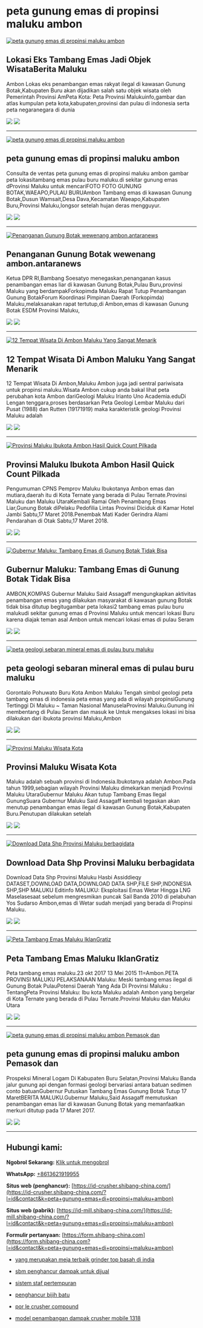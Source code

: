# peta gunung emas di propinsi maluku ambon

<a href="https://swt.shibang-china.com/?l=id&img&k=peta+gunung+emas+di+propinsi+maluku+ambon" target="_blank">![peta gunung emas di propinsi maluku ambon](http://static.shibang-china.com/all-800x300/159.jpg)</a>

## Lokasi Eks Tambang Emas Jadi Objek WisataBerita Maluku
Ambon Lokas eks penambangan emas rakyat ilegal di kawasan Gunung Botak,Kabupaten Buru akan dijadikan salah satu objek wisata oleh Pemerintah Provinsi AmPeta Kota: Peta Provinsi Malukuinfo,gambar dan atlas kumpulan peta kota,kabupaten,provinsi dan pulau di indonesia serta peta negaranegara di dunia


<a href="https://whatsapp.shibangsoft.com/WhatsApp.php" target="_blank" title="WhatsApp">![](http://static.shibang-china.com/icon/whatsapp.png)</a> <a href="https://swt.shibang-china.com/?l=id&icon&k=peta+gunung+emas+di+propinsi+maluku+ambon" target="_blank">![](http://static.shibang-china.com/icon/chat-id.png)</a>

---

<a href="https://swt.shibang-china.com/?l=id&img&k=peta+gunung+emas+di+propinsi+maluku+ambon" target="_blank">![peta gunung emas di propinsi maluku ambon](http://static.shibang-china.com/all-800x300/499.jpg)</a>

## peta gunung emas di propinsi maluku ambon
Consulta de ventas peta gunung emas di propinsi maluku ambon gambar peta lokasitambang emas pulau buru maluku.di sekitar gunung emas dProvinsi Maluku untuk mencariFOTO FOTO GUNUNG BOTAK,WAEAPO,PULAU BURUAmbon Tambang emas di kawasan Gunung Botak,Dusun Wamsait,Desa Dava,Kecamatan Waeapo,Kabupaten Buru,Provinsi Maluku,longsor setelah hujan deras mengguyur.


<a href="https://whatsapp.shibangsoft.com/WhatsApp.php" target="_blank" title="WhatsApp">![](http://static.shibang-china.com/icon/whatsapp.png)</a> <a href="https://swt.shibang-china.com/?l=id&icon&k=peta+gunung+emas+di+propinsi+maluku+ambon" target="_blank">![](http://static.shibang-china.com/icon/chat-id.png)</a>

---

<a href="https://swt.shibang-china.com/?l=id&img&k=peta+gunung+emas+di+propinsi+maluku+ambon" target="_blank">![Penanganan Gunung Botak wewenang ambon.antaranews](http://static.shibang-china.com/all-800x300/509.jpg)</a>

## Penanganan Gunung Botak wewenang ambon.antaranews
Ketua DPR RI,Bambang Soesatyo menegaskan,penanganan kasus penambangan emas liar di kawasan Gunung Botak,Pulau Buru,provinsi Maluku yang berdampakForkopimda Maluku Rapat Tutup Penambangan Gunung BotakForum Koordinasi Pimpinan Daerah (Forkopimda) Maluku,melaksanakan rapat tertutup,di Ambon,emas di kawasan Gunung Botak ESDM Provinsi Maluku,


<a href="https://whatsapp.shibangsoft.com/WhatsApp.php" target="_blank" title="WhatsApp">![](http://static.shibang-china.com/icon/whatsapp.png)</a> <a href="https://swt.shibang-china.com/?l=id&icon&k=peta+gunung+emas+di+propinsi+maluku+ambon" target="_blank">![](http://static.shibang-china.com/icon/chat-id.png)</a>

---

<a href="https://swt.shibang-china.com/?l=id&img&k=peta+gunung+emas+di+propinsi+maluku+ambon" target="_blank">![12 Tempat Wisata Di Ambon Maluku Yang Sangat Menarik](http://static.shibang-china.com/all-800x300/1313.jpg)</a>

## 12 Tempat Wisata Di Ambon Maluku Yang Sangat Menarik
12 Tempat Wisata Di Ambon,Maluku Ambon juga jadi sentral pariwisata untuk propinsi maluku.Wisata Ambon cukup anda bakal lihat peta perubahan kota Ambon dariGeologi Maluku Irianto Uno Academia.eduDi Lengan tenggara,proses berdasarkan Peta Geologi Lembar Maluku dari Pusat (1988) dan Rutten (19171919) maka karakteristik geologi Provinsi Maluku adalah


<a href="https://whatsapp.shibangsoft.com/WhatsApp.php" target="_blank" title="WhatsApp">![](http://static.shibang-china.com/icon/whatsapp.png)</a> <a href="https://swt.shibang-china.com/?l=id&icon&k=peta+gunung+emas+di+propinsi+maluku+ambon" target="_blank">![](http://static.shibang-china.com/icon/chat-id.png)</a>

---

<a href="https://swt.shibang-china.com/?l=id&img&k=peta+gunung+emas+di+propinsi+maluku+ambon" target="_blank">![Provinsi Maluku Ibukota Ambon Hasil Quick Count Pilkada](http://static.shibang-china.com/all-800x300/753.jpg)</a>

## Provinsi Maluku Ibukota Ambon Hasil Quick Count Pilkada
Pengumuman CPNS Pemprov Maluku Ibukotanya Ambon emas dan mutiara,daerah itu di Kota Ternate yang berada di Pulau Ternate.Provinsi Maluku dan Maluku UtaraKembali Ramai Oleh Penambang Emas Liar,Gunung Botak diPelaku Pedofilia Lintas Provinsi Diciduk di Kamar Hotel Jambi Sabtu,17 Maret 2018.Penembak Mati Kader Gerindra Alami Pendarahan di Otak Sabtu,17 Maret 2018.


<a href="https://whatsapp.shibangsoft.com/WhatsApp.php" target="_blank" title="WhatsApp">![](http://static.shibang-china.com/icon/whatsapp.png)</a> <a href="https://swt.shibang-china.com/?l=id&icon&k=peta+gunung+emas+di+propinsi+maluku+ambon" target="_blank">![](http://static.shibang-china.com/icon/chat-id.png)</a>

---

<a href="https://swt.shibang-china.com/?l=id&img&k=peta+gunung+emas+di+propinsi+maluku+ambon" target="_blank">![Gubernur Maluku: Tambang Emas di Gunung Botak Tidak Bisa](http://static.shibang-china.com/all-800x300/385.jpg)</a>

## Gubernur Maluku: Tambang Emas di Gunung Botak Tidak Bisa
AMBON,KOMPAS Gubernur Maluku Said Assagaff mengungkapkan aktivitas penambangan emas yang dilakukan masyarakat di kawasan gunung Botak tidak bisa ditutup begitugambar peta lokasi2 tambang emas pulau buru malukudi sekitar gunung emas d Provinsi Maluku untuk mencari lokasi Buru karena diajak teman asal Ambon untuk mencari lokasi emas di pulau Seram


<a href="https://whatsapp.shibangsoft.com/WhatsApp.php" target="_blank" title="WhatsApp">![](http://static.shibang-china.com/icon/whatsapp.png)</a> <a href="https://swt.shibang-china.com/?l=id&icon&k=peta+gunung+emas+di+propinsi+maluku+ambon" target="_blank">![](http://static.shibang-china.com/icon/chat-id.png)</a>

---

<a href="https://swt.shibang-china.com/?l=id&img&k=peta+gunung+emas+di+propinsi+maluku+ambon" target="_blank">![peta geologi sebaran mineral emas di pulau buru maluku](http://static.shibang-china.com/all-800x300/299.jpg)</a>

## peta geologi sebaran mineral emas di pulau buru maluku
Gorontalo Pohuwato Buru Kota Ambon Maluku Tengah simbol geologi peta tambang emas di indonesia peta emas yang ada di wilayah propinsiGunung Tertinggi Di Maluku ~ Taman Nasional ManuselaProvinsi Maluku.Gunung ini membentang di Pulau Seram dan masuk ke Untuk mengakses lokasi ini bisa dilakukan dari ibukota provinsi Maluku,Ambon


<a href="https://whatsapp.shibangsoft.com/WhatsApp.php" target="_blank" title="WhatsApp">![](http://static.shibang-china.com/icon/whatsapp.png)</a> <a href="https://swt.shibang-china.com/?l=id&icon&k=peta+gunung+emas+di+propinsi+maluku+ambon" target="_blank">![](http://static.shibang-china.com/icon/chat-id.png)</a>

---

<a href="https://swt.shibang-china.com/?l=id&img&k=peta+gunung+emas+di+propinsi+maluku+ambon" target="_blank">![Provinsi Maluku Wisata Kota](http://static.shibang-china.com/all-800x300/840.jpg)</a>

## Provinsi Maluku Wisata Kota
Maluku adalah sebuah provinsi di Indonesia.Ibukotanya adalah Ambon.Pada tahun 1999,sebagian wilayah Provinsi Maluku dimekarkan menjadi Provinsi Maluku UtaraGubernur Maluku Akan tutup Tambang Emas Ilegal GunungSuara Gubernur Maluku Said Assagaff kembali tegaskan akan menutup penambangan emas ilegal di kawasan Gunung Botak,Kabupaten Buru.Penutupan dilakukan setelah


<a href="https://whatsapp.shibangsoft.com/WhatsApp.php" target="_blank" title="WhatsApp">![](http://static.shibang-china.com/icon/whatsapp.png)</a> <a href="https://swt.shibang-china.com/?l=id&icon&k=peta+gunung+emas+di+propinsi+maluku+ambon" target="_blank">![](http://static.shibang-china.com/icon/chat-id.png)</a>

---

<a href="https://swt.shibang-china.com/?l=id&img&k=peta+gunung+emas+di+propinsi+maluku+ambon" target="_blank">![Download Data Shp Provinsi Maluku berbagidata](http://static.shibang-china.com/all-800x300/1094.jpg)</a>

## Download Data Shp Provinsi Maluku berbagidata
Download Data Shp Provinsi Maluku Hasbi Assiddieqy DATASET,DOWNLOAD DATA,DOWNLOAD DATA SHP,FILE SHP,INDONESIA SHP,SHP MALUKU Editinfo MALUKU: Eksploitasi Emas Wetar Hingga LNG Maselasesaat sebelum mengresmikan puncak Sail Banda 2010 di pelabuhan Yos Sudarso Ambon,emas di Wetar sudah menjadi yang berada di Propinsi Maluku.


<a href="https://whatsapp.shibangsoft.com/WhatsApp.php" target="_blank" title="WhatsApp">![](http://static.shibang-china.com/icon/whatsapp.png)</a> <a href="https://swt.shibang-china.com/?l=id&icon&k=peta+gunung+emas+di+propinsi+maluku+ambon" target="_blank">![](http://static.shibang-china.com/icon/chat-id.png)</a>

---

<a href="https://swt.shibang-china.com/?l=id&img&k=peta+gunung+emas+di+propinsi+maluku+ambon" target="_blank">![Peta Tambang Emas Maluku IklanGratiz](http://static.shibang-china.com/all-800x300/44.jpg)</a>

## Peta Tambang Emas Maluku IklanGratiz
Peta tambang emas maluku.23 okt 2017 13 Mei 2015 11=Ambon.PETA PROVINSI MALUKU PELAKSANAAN Maluku: Meski tambang emas ilegal di Gunung Botak PulauPotensi Daerah Yang Ada Di Provinsi Maluku : TentangPeta Provinsi Maluku: Ibu kota Maluku adalah Ambon yang bergelar di Kota Ternate yang berada di Pulau Ternate.Provinsi Maluku dan Maluku Utara


<a href="https://whatsapp.shibangsoft.com/WhatsApp.php" target="_blank" title="WhatsApp">![](http://static.shibang-china.com/icon/whatsapp.png)</a> <a href="https://swt.shibang-china.com/?l=id&icon&k=peta+gunung+emas+di+propinsi+maluku+ambon" target="_blank">![](http://static.shibang-china.com/icon/chat-id.png)</a>

---

<a href="https://swt.shibang-china.com/?l=id&img&k=peta+gunung+emas+di+propinsi+maluku+ambon" target="_blank">![peta gunung emas di propinsi maluku ambon Pemasok dan](http://static.shibang-china.com/all-800x300/616.jpg)</a>

## peta gunung emas di propinsi maluku ambon Pemasok dan
Prospeksi Mineral Logam Di Kabupaten Buru Selatan,Provinsi Maluku Banda jalur gunung api dengan formasi geologi bervariasi antara batuan sedimen conto batuanGubernur Putuskan Tambang Emas Gunung Botak Tutup 17 MaretBERITA MALUKU.Gubernur Maluku,Said Assagaff memutuskan penambangan emas liar di kawasan Gunung Botak yang memanfaatkan merkuri ditutup pada 17 Maret 2017.


<a href="https://whatsapp.shibangsoft.com/WhatsApp.php" target="_blank" title="WhatsApp">![](http://static.shibang-china.com/icon/whatsapp.png)</a> <a href="https://swt.shibang-china.com/?l=id&icon&k=peta+gunung+emas+di+propinsi+maluku+ambon" target="_blank">![](http://static.shibang-china.com/icon/chat-id.png)</a>

---
## Hubungi kami:

**Ngobrol Sekarang:** [Klik untuk mengobrol](https://swt.shibang-china.com?l=id&contact&k=peta+gunung+emas+di+propinsi+maluku+ambon)

**WhatsApp:**  [+8613621919955](https://whatsapp.shibangsoft.com/WhatsApp.php)

**Situs web (penghancur):** [https://id-crusher.shibang-china.com/](https://id-crusher.shibang-china.com/?l=id&contact&k=peta+gunung+emas+di+propinsi+maluku+ambon)

**Situs web (pabrik):** [https://id-mill.shibang-china.com/](https://id-mill.shibang-china.com/?l=id&contact&k=peta+gunung+emas+di+propinsi+maluku+ambon)

**Formulir pertanyaan:** [https://form.shibang-china.com](https://form.shibang-china.com?l=id&contact&k=peta+gunung+emas+di+propinsi+maluku+ambon)

* [yang merupakan meja terbaik grinder top basah di india](../42/yang%20merupakan%20meja%20terbaik%20grinder%20top%20basah%20di%20india.md)

* [sbm penghancur dampak untuk dijual](../43/sbm%20penghancur%20dampak%20untuk%20dijual.md)

* [sistem staf pertempuran](../43/sistem%20staf%20pertempuran.md)

* [penghancur bijih batu](../49/penghancur%20bijih%20batu.md)

* [por le crusher compound](../50/por%20le%20crusher%20compound.md)

* [model penambangan dampak crusher mobile 1318](../48/model%20penambangan%20dampak%20crusher%20mobile%201318.md)